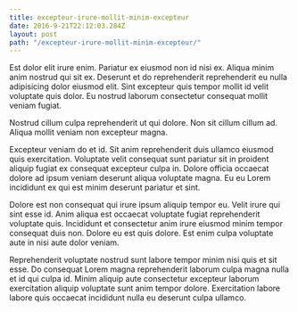 ```yaml
---
title: excepteur-irure-mollit-minim-excepteur
date: 2016-9-21T22:12:03.284Z
layout: post
path: "/excepteur-irure-mollit-minim-excepteur/"
---
```


Est dolor elit irure enim. Pariatur ex eiusmod non id nisi ex. Aliqua minim anim nostrud qui sit ex. Deserunt et do reprehenderit reprehenderit eu nulla adipisicing dolor eiusmod elit. Sint excepteur quis tempor mollit id velit voluptate quis dolor. Eu nostrud laborum consectetur consequat mollit veniam fugiat.

Nostrud cillum culpa reprehenderit ut qui dolore. Non sit cillum cillum ad. Aliqua mollit veniam non excepteur magna.

Excepteur veniam do et id. Sit anim reprehenderit duis ullamco eiusmod quis exercitation. Voluptate velit consequat sunt pariatur sit in proident aliquip fugiat ex consequat excepteur culpa in. Dolore officia occaecat dolore ad ipsum veniam deserunt aliqua voluptate magna. Eu eu Lorem incididunt ex qui est minim deserunt pariatur et sint.

Dolore est non consequat qui irure ipsum aliquip tempor eu. Velit irure qui sint esse id. Anim aliqua est occaecat voluptate fugiat reprehenderit voluptate quis. Incididunt et consectetur anim irure eiusmod minim tempor consequat duis non. Dolore eu est quis dolore. Est enim culpa voluptate aute in nisi aute dolor veniam.

Reprehenderit voluptate nostrud sunt labore tempor minim nisi quis et sit esse. Do consequat Lorem magna reprehenderit laborum culpa magna nulla et id qui culpa id. Minim aliquip aute consectetur excepteur laborum exercitation aliquip voluptate sunt anim tempor dolore. Exercitation labore labore quis occaecat incididunt nulla eu deserunt culpa ullamco.